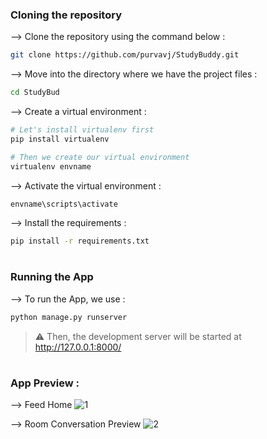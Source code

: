 ### Cloning the repository

--> Clone the repository using the command below :
```bash
git clone https://github.com/purvavj/StudyBuddy.git

```

--> Move into the directory where we have the project files : 
```bash
cd StudyBud

```

--> Create a virtual environment :
```bash
# Let's install virtualenv first
pip install virtualenv

# Then we create our virtual environment
virtualenv envname

```

--> Activate the virtual environment :
```bash
envname\scripts\activate

```

--> Install the requirements :
```bash
pip install -r requirements.txt

```

#

### Running the App

--> To run the App, we use :
```bash
python manage.py runserver

```

> ⚠ Then, the development server will be started at http://127.0.0.1:8000/

#
### App Preview :
--> Feed Home
![1](https://github.com/purvavj/StudyBuddy/assets/59122511/c08c05ff-6339-40f3-b1b0-e3bafe3f5aa5)

--> Room Conversation Preview
![2](https://github.com/purvavj/StudyBuddy/assets/59122511/f0316b59-67ec-464b-a048-f0504d436b39)





